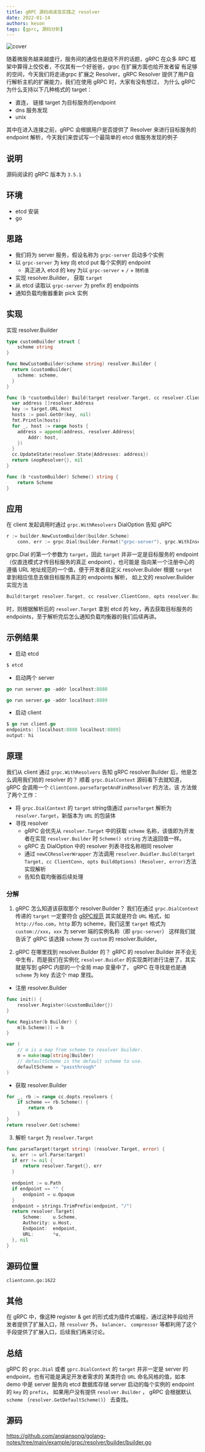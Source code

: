 ```yaml
---
title: gRPC 源码阅读及实践之 resolver
date: 2022-01-14
authors: keson
tags: [gprc, 源码分析]
---
```


![cover](../resource/202201/grpc-resolver.png)


随着微服务越来越盛行，服务间的通信也是绕不开的话题，gRPC 在众多 RPC 框架中算得上佼佼者，不仅其有一个好爸爸，grpc 在扩展方面也给开发者留
有足够的空间，今天我们将走进grpc 扩展之 Resolver，gRPC Resolver 提供了用户自行解析主机的扩展能力，我们在使用 gRPC 时，大家有没有想过，
为什么 gRPC 为什么支持以下几种格式的 target：
<!-- truncate -->

- 直连， 链接 target 为目标服务的endpoint
- dns 服务发现
- unix

其中在进入连接之前，gRPC 会根据用户是否提供了 Resolver 来进行目标服务的 endpoint 解析，今天我们来尝试写一个最简单的 etcd 做服务发现的例子


## 说明
源码阅读的 gRPC 版本为 `3.5.1`

## 环境
- etcd 安装
- go

## 思路
- 我们将为 server 服务，假设名称为 `grpc-server` 启动多个实例
- 以 `grpc-server` 为 key 向 etcd put 每个实例的 endpoint
   - 真正进入 etcd 的 key 为以 `grpc-server` + `/` + `随机值`
- 实现 resolver.Builder， 获取 `target`
- 从 etcd 读取以 `grpc-server` 为 prefix 的 endpoints
- 通知负载均衡器重新 pick 实例

## 实现
实现 resolver.Builder

```go
type customBuilder struct {
    scheme string
}

func NewCustomBuilder(scheme string) resolver.Builder {
  return &customBuilder{
    scheme: scheme,
  }
}

func (b *customBuilder) Build(target resolver.Target, cc resolver.ClientConn, opts resolver.BuildOptions) (resolver.Resolver, error) {
  var address []resolver.Address
  key := target.URL.Host
  hosts := pool.GetOr(key, nil)
  fmt.Println(hosts)
  for _, host := range hosts {
    address = append(address, resolver.Address{
        Addr: host,
    })
  }
  cc.UpdateState(resolver.State{Addresses: address})
  return &nopResolver{}, nil
}

func (b *customBuilder) Scheme() string {
	return Scheme
}
```

## 应用
在 client 发起调用时通过 `grpc.WithResolvers` DialOption 告知 gRPC
```go
r := builder.NewCustomBuilder(builder.Scheme)
	conn, err := grpc.Dial(builder.Format("grpc-server"), grpc.WithInsecure(), grpc.WithResolvers(r))
```

grpc.Dial 的第一个参数为 `target`，因此 `target` 并非一定是目标服务的 endpoint（仅直连模式才传目标服务的真正 endpoint），也可能是
指向某一个注册中心的遵循 URL 地址规范的一个值，便于开发者自定义 resolver.Builder 根据 `target` 拿到相应信息去做目标服务真正的 endpoints 解析，
如上文的 resolver.Builder 实现方法
```go
Build(target resolver.Target, cc resolver.ClientConn, opts resolver.BuildOptions) (resolver.Resolver, error)
```
时，则根据解析后的 `resolver.Target` 拿到 etcd 的 key，再去获取目标服务的 endpoints，至于解析完后怎么通知负载均衡器的我们后续再讲。

## 示例结果
- 启动 etcd
```go
$ etcd
```

- 启动两个 server
```go
go run server.go -addr localhost:8888
```
```go
go run server.go -addr localhost:8889
```

- 启动 client
```go
$ go run client.go
endpoints: [localhost:8888 localhost:8889]
output: hi
```

## 原理
我们从 client 通过 `grpc.WithResolvers` 告知 gRPC resolver.Builder 后，他是怎么调用我们给的 resolver 的？
顺着 `grpc.DialContext` 源码看下去就知道，gRPC 会调用一个 `ClientConn.parseTargetAndFindResolver` 的方法，该
方法做了两个工作：

- 将 `grpc.DialContext` 的 `target` string值通过 `parseTarget` 解析为 `resolver.Target`，新版本为 `URL` 的包装体
- 寻找 resolver
   - gRPC 会优先从 `resolver.Target` 中的获取 `scheme` 名称，该值即为开发者在实现 `resolver.Builder` 时 `Scheme() string` 方法返回值一样。
   - gRPC 去 DialOption 中的 resolver 列表寻找名称相同 resolver
   - 通过 `newCCResolverWrapper` 方法调用 `resolver.Buidler.Build(target Target, cc ClientConn, opts BuildOptions) (Resolver, error)`方法实现解析
   - 告知负载均衡器后续处理

### 分解
1. gRPC 怎么知道该获取那个 resolver.Builder？
   我们在通过 `grpc.DialContext` 传递的 `target` 一定要符合 [gRPC规范](https://github.com/grpc/grpc/blob/master/doc/naming.md)
   其实就是符合 `URL` 格式，如 `http://foo.com`，`http` 即为 scheme，我们这里 `target` 格式为 `custom://xxx`，`xxx` 为 server 端的实例名称（即 `grpc-server`）
   这样我们就告诉了 gRPC 该选择 `scheme` 为 `custom` 的 resolver.Builder。

2. gRPC 在哪里找到 resolver.Builder 的？
   gRPC 的 resolver.Builder 并不会无中生有，而是我们在实例化 `resolver.Buidler` 的实现类时进行注册了，其实就是写到 gRPC 内部的一个全局 map 变量中了，
   gRPC 在寻找是也是通 `scheme` 为 key 去这个 map 里找。

- 注册 resolver.Builder
```go
func init() {
    resolver.Register(&customBuilder{})
}
```
```go
func Register(b Builder) {
    m[b.Scheme()] = b
}
```

```go
var (
    // m is a map from scheme to resolver builder.
    m = make(map[string]Builder)
    // defaultScheme is the default scheme to use.
    defaultScheme = "passthrough"
)

```
- 获取 resolver.Builder

```go
for _, rb := range cc.dopts.resolvers {
    if scheme == rb.Scheme() {
        return rb
    }
}
return resolver.Get(scheme)
```

3. 解析 `target` 为 `resolver.Target`
```go
func parseTarget(target string) (resolver.Target, error) {
  u, err := url.Parse(target)
  if err != nil {
      return resolver.Target{}, err
  }
  
  endpoint := u.Path
  if endpoint == "" {
      endpoint = u.Opaque
  }
  endpoint = strings.TrimPrefix(endpoint, "/")
  return resolver.Target{
      Scheme:    u.Scheme,
      Authority: u.Host,
      Endpoint:  endpoint,
      URL:       *u,
  }, nil
}
```

## 源码位置
`clientconn.go:1622`

## 其他
在 gRPC 中，像这种 register & get 的形式成为插件式编程，通过这种手段给开发者提供了扩展入口，除 `resolver` 外，
`balancer`、 `compressor` 等都利用了这个手段提供了扩展入口，后续我们再来讨论。

## 总结
gRPC 的 `grpc.Dial` 或者 `gprc.DialContext` 的 `target` 并非一定是 server 的 endpoint，也有可能是满足开发者需求的
某类符合 `URL` 命名风格的值，如本 demo 中是 server 服务向 etcd 数据库存储 server 启动的每个实例的 endpoint 的 `key` 的 `prefix`，
如果用户没有提供 `resolver.Builder` ， gRPC 会根据默认 `scheme` （`resolver.GetDefaultScheme()`） 去查找。

## 源码
https://github.com/anqiansong/golang-notes/tree/main/example/grpc/resolver/builder/builder.go


